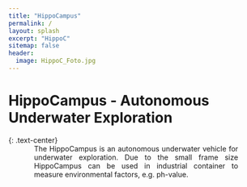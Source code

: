 ```yaml
---
title: "HippoCampus"
permalink: /
layout: splash
excerpt: "HippoC"
sitemap: false
header:
  image: HippoC_Foto.jpg
---
```

<h1>HippoCampus - Autonomous Underwater Exploration</h1>
{: .text-center}

<div style="margin-left:10%; margin-right:10%; text-align: justify">
  The HippoCampus is an autonomous underwater vehicle for underwater exploration. Due to the small frame size HippoCampus can be used in industrial container to measure environmental factors, e.g. ph-value. 
</div>


